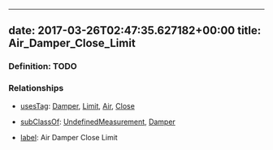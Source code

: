 
---
date: 2017-03-26T02:47:35.627182+00:00
title: Air_Damper_Close_Limit
---
### Definition: TODO

### Relationships

* [usesTag](https://brickschema.org/schema/1.0/BrickFrame#usesTag): [Damper](https://brickschema.org/schema/1.0/BrickTag#Damper), [Limit](https://brickschema.org/schema/1.0/BrickTag#Limit), [Air](https://brickschema.org/schema/1.0/BrickTag#Air), [Close](https://brickschema.org/schema/1.0/BrickTag#Close)

* [subClassOf](http://www.w3.org/2000/01/rdf-schema#subClassOf): [UndefinedMeasurement](https://brickschema.org/schema/1.0/Brick#UndefinedMeasurement), [Damper](https://brickschema.org/schema/1.0/Brick#Damper)

* [label](http://www.w3.org/2000/01/rdf-schema#label): Air Damper Close Limit
